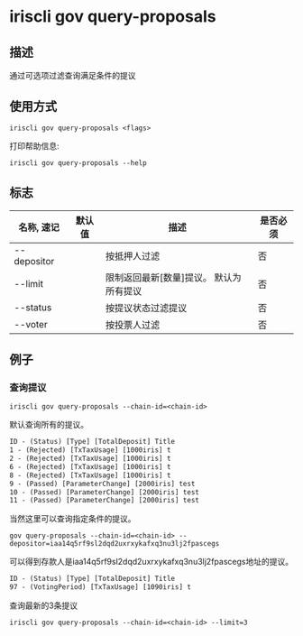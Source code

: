 # iriscli gov query-proposals

## 描述

通过可选项过滤查询满足条件的提议

## 使用方式

```
iriscli gov query-proposals <flags>
```

打印帮助信息:

```
iriscli gov query-proposals --help
```

## 标志

| 名称, 速记       | 默认值                      | 描述                                                                                                                                                 | 是否必须  |
| --------------- | -------------------------- | ---------------------------------------------------------------------------------------------------------------------------------------------------- | -------- |
| --depositor     |                            |按抵押人过滤 |     否     |
| --limit         |                            |限制返回最新[数量]提议。 默认为所有提议  |     否     |
| --status        |                            |按提议状态过滤提议       |     否     |
| --voter         |                            |按投票人过滤      |     否     |

## 例子

### 查询提议

```shell
iriscli gov query-proposals --chain-id=<chain-id>
```

默认查询所有的提议。

```txt
ID - (Status) [Type] [TotalDeposit] Title
1 - (Rejected) [TxTaxUsage] [1000iris] t
2 - (Rejected) [TxTaxUsage] [1000iris] t
6 - (Rejected) [TxTaxUsage] [1000iris] t
8 - (Rejected) [TxTaxUsage] [1000iris] t
9 - (Passed) [ParameterChange] [2000iris] test
10 - (Passed) [ParameterChange] [2000iris] test
11 - (Passed) [ParameterChange] [2000iris] test
```

当然这里可以查询指定条件的提议。

```shell
gov query-proposals --chain-id=<chain-id> --depositor=iaa14q5rf9sl2dqd2uxrxykafxq3nu3lj2fpascegs
```

可以得到存款人是iaa14q5rf9sl2dqd2uxrxykafxq3nu3lj2fpascegs地址的提议。
```txt
ID - (Status) [Type] [TotalDeposit] Title
97 - (VotingPeriod) [TxTaxUsage] [1090iris] t
```

查询最新的3条提议
```shell
iriscli gov query-proposals --chain-id=<chain-id> --limit=3
```

